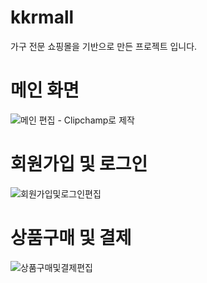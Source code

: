 
# kkrmall

가구 전문 쇼핑몰을 기반으로 만든 프로젝트 입니다.


# 메인 화면
![메인 편집 - Clipchamp로 제작](https://github.com/rbfla48/laravel/assets/59451205/0d2bee51-7b87-4738-9415-be47ca4f780f)

# 회원가입 및 로그인
![회원가입및로그인편집](https://github.com/rbfla48/laravel/assets/59451205/caa32396-0485-4c25-81ad-c6c360d25953)

# 상품구매 및 결제
![상품구매및결제편집](https://github.com/rbfla48/laravel/assets/59451205/27a3b9d4-2e92-4e55-961d-c4544a55098a)

